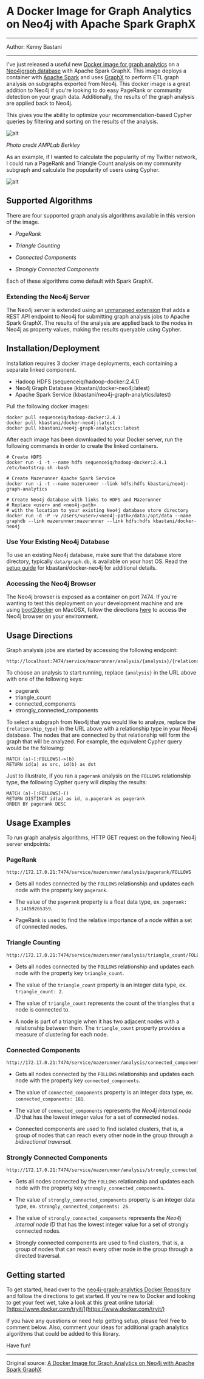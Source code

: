 # A Docker Image for Graph Analytics on Neo4j with Apache Spark GraphX

---

Author: Kenny Bastani

---

I've just released a useful new [Docker image for graph analytics](https://registry.hub.docker.com/u/kbastani/neo4j-graph-analytics/) on a [Neo4jgraph database](http://www.neo4j.com/) with Apache Spark GraphX. This image deploys a container with [Apache Spark](https://spark.apache.org/) and uses [GraphX](https://spark.apache.org/graphx/) to perform ETL graph analysis on subgraphs exported from Neo4j. This docker image is a great addition to Neo4j if you're looking to do easy PageRank or community detection on your graph data. Additionally, the results of the graph analysis are applied back to Neo4j.

This gives you the ability to optimize your recommendation-based Cypher queries by filtering and sorting on the results of the analysis.

![alt](http://resource.docker.cn/tables-and-graphs.png)

*Photo credit AMPLab Berkley*

As an example, if I wanted to calculate the popularity of my Twitter network, I could run a PageRank and Triangle Count analysis on my community subgraph and calculate the popularity of users using Cypher.

![alt](http://resource.docker.cn/snap1.png)

## Supported Algorithms

There are four supported graph analysis algorithms available in this version of the image.

- *PageRank*

- *Triangle Counting*

- *Connected Components*

- *Strongly Connected Components*

Each of these algorithms come default with Spark GraphX.

### Extending the Neo4j Server

The Neo4j server is extended using an [unmanaged extension](http://neo4j.com/docs/stable/server-unmanaged-extensions.html) that adds a REST API endpoint to Neo4j for submitting graph analysis jobs to Apache Spark GraphX. The results of the analysis are applied back to the nodes in Neo4j as property values, making the results queryable using Cypher.

## Installation/Deployment

Installation requires 3 docker image deployments, each containing a separate linked component.

- Hadoop HDFS (sequenceiq/hadoop-docker:2.4.1)
- Neo4j Graph Database (kbastani/docker-neo4j:latest)
- Apache Spark Service (kbastani/neo4j-graph-analytics:latest)

Pull the following docker images:

```
docker pull sequenceiq/hadoop-docker:2.4.1
docker pull kbastani/docker-neo4j:latest
docker pull kbastani/neo4j-graph-analytics:latest
```

After each image has been downloaded to your Docker server, run the following commands in order to create the linked containers.

```
# Create HDFS
docker run -i -t --name hdfs sequenceiq/hadoop-docker:2.4.1 /etc/bootstrap.sh -bash

# Create Mazerunner Apache Spark Service
docker run -i -t --name mazerunner --link hdfs:hdfs kbastani/neo4j-graph-analytics

# Create Neo4j database with links to HDFS and Mazerunner
# Replace <user> and <neo4j-path>
# with the location to your existing Neo4j database store directory
docker run -d -P -v /Users/<user>/<neo4j-path>/data:/opt/data --name graphdb --link mazerunner:mazerunner --link hdfs:hdfs kbastani/docker-neo4j
```

### Use Your Existing Neo4j Database

To use an existing Neo4j database, make sure that the database store directory, typically `data/graph.db`, is available on your host OS. Read the [setup guide](https://github.com/kbastani/docker-neo4j#start-neo4j-container) for kbastani/docker-neo4j for additional details.

### Accessing the Neo4j Browser

The Neo4j browser is exposed as a container on port 7474. If you're wanting to test this deployment on your development machine and are using [boot2docker](http://boot2docker.io/) on MacOSX, follow the directions [here](https://github.com/kbastani/docker-neo4j#boot2docker) to access the Neo4j browser on your environment.

## Usage Directions

Graph analysis jobs are started by accessing the following endpoint:

```
http://localhost:7474/service/mazerunner/analysis/{analysis}/{relationship_type}
```

To choose an analysis to start running, replace `{analysis}` in the URL above with one of the following keys:

- pagerank
- triangle_count
- connected_components
- strongly_connected_components

To select a subgraph from Neo4j that you would like to analyze, replace the `{relationship_type}` in the URL above with a relationship type in your Neo4j database. The nodes that are connected by that relationship will form the graph that will be analyzed. For example, the equivalent Cypher query would be the following:

```
MATCH (a)-[:FOLLOWS]->(b)
RETURN id(a) as src, id(b) as dst
```

Just to illustrate, if you ran a `pagerank` analysis on the `FOLLOWS` relationship type, the following Cypher query will display the results:

```
MATCH (a)-[:FOLLOWS]-()
RETURN DISTINCT id(a) as id, a.pagerank as pagerank
ORDER BY pagerank DESC
```

## Usage Examples

To run graph analysis algorithms, HTTP GET request on the following Neo4j server endpoints:

### PageRank

```
http://172.17.0.21:7474/service/mazerunner/analysis/pagerank/FOLLOWS
```

- Gets all nodes connected by the `FOLLOWS` relationship and updates each node with the property key `pagerank`.

- The value of the `pagerank` property is a float data type, ex. `pagerank: 3.14159265359`.

- PageRank is used to find the relative importance of a node within a set of connected nodes.

### Triangle Counting

```
http://172.17.0.21:7474/service/mazerunner/analysis/triangle_count/FOLLOWS
```

- Gets all nodes connected by the `FOLLOWS` relationship and updates each node with the property key `triangle_count`.

- The value of the `triangle_count` property is an integer data type, ex. `triangle_count: 2`.

- The value of `triangle_count` represents the count of the triangles that a node is connected to.

- A node is part of a triangle when it has two adjacent nodes with a relationship between them. The `triangle_count` property provides a measure of clustering for each node.

### Connected Components

```
http://172.17.0.21:7474/service/mazerunner/analysis/connected_components/FOLLOWS
```

- Gets all nodes connected by the `FOLLOWS` relationship and updates each node with the property key `connected_components`.

- The value of `connected_components` property is an integer data type, ex. `connected_components: 181`.

- The value of `connected_components` represents the *Neo4j internal node ID* that has the lowest integer value for a set of connected nodes.

- Connected components are used to find isolated clusters, that is, a group of nodes that can reach every other node in the group through a *bidirectional traversal*.

### Strongly Connected Components

```
http://172.17.0.21:7474/service/mazerunner/analysis/strongly_connected_components/FOLLOWS
```

- Gets all nodes connected by the `FOLLOWS` relationship and updates each node with the property key `strongly_connected_components`.

- The value of `strongly_connected_components` property is an integer data type, ex. `strongly_connected_components: 26`.

- The value of `strongly_connected_components` represents the *Neo4j internal node ID* that has the lowest integer value for a set of strongly connected nodes.

- Strongly connected components are used to find clusters, that is, a group of nodes that can reach every other node in the group through a directed traversal.

## Getting started

To get started, head over to the [neo4j-graph-analytics Docker Repository](https://registry.hub.docker.com/u/kbastani/neo4j-graph-analytics/) and follow the directions to get started. If you're new to Docker and looking to get your feet wet, take a look at this great online tutorial: [https://www.docker.com/tryit/](https://www.docker.com/tryit/)

If you have any questions or need help getting setup, please feel free to comment below. Also, comment your ideas for additional graph analytics algorithms that could be added to this library.

Have fun!

---

Original source: [A Docker Image for Graph Analytics on Neo4j with Apache Spark GraphX](http://www.kennybastani.com/2014/11/graph-analytics-docker-spark-neo4j.html)

